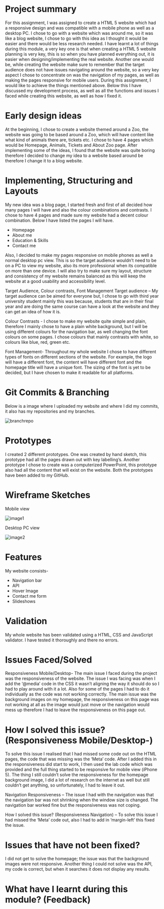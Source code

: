 # Project summary 
For this assignment, I was assigned to create a HTML 5 website which had a responsive design and was compatible with a mobile phone as well as a desktop PC. I chose to go with a website which was around me, so it was like a blog website, I chose to go with this idea as I thought it would be easier and there would be less research needed. I have learnt a lot of things during this module, a very key one is that when creating a HTML 5 website planning is very key, this is so when you have planned everything out, it is easier when designing/implementing the real website. Another one would be, while creating the website make sure to remember that the target audience does not have issues navigating around the website, so a very key aspect I chose to concentrate on was the navigation of my pages, as well as making the pages responsive for mobile users. During this assignment, I would like to achieve the things mentioned above. Below this I have discussed my development process, as well as all the functions and issues I faced while creating this website, as well as how I fixed it.

# Early design ideas
At the beginning, I chose to create a website themed around a Zoo, the website was going to be based around a Zoo, which will have content like what kind of animals there are, tickets etc. I chose to have 4 pages which would be Homepage, Animals, Tickets and About Zoo page. After implementing some of the ideas, I found that the website was quite boring therefore I decided to change my idea to a website based around be therefore I change it to a blog website.

# Implementing, Structuring and Layouts
My new idea was a blog page, I started fresh and first of all decided how many pages I will have and also the colour combinations and contrasts. I chose to have 4 pages and made sure my website had a decent colour combination. Below I have listed the pages I will have.

-	Homepage
-	About me
-	Education & Skills
-	Contact me

Also, I decided to make my pages responsive on mobile phones as well a normal desktop pc view. This is so the target audience wouldn’t need to be on a PC to view my website, also its more professional when its compatible on more than one device. I will also try to make sure my layout, structure and consistency of my website remains balanced as this will keep the website at a good usability and accessibility level.

Target Audience, Colour contrasts, Font Management
Target audience – My target audience can be aimed for everyone but, I chose to go with third year university student mainly this was because, students that are in their final year and are doing the same course can have a look at the website and they can get an idea of how it is.

Colour Contrasts -  I chose to make my website quite simple and plain, therefore I mainly chose to have a plain white background, but I will be using different colours for the navigation bar, as well changing the font colours on some pages. I chose colours that mainly contrasts with white, so colours like blue, red, green etc.

Font Management- Throughout my whole website I chose to have different types of fonts on different sections of the website. For example, the logo will have a different font, the content will have different font and the homepage title will have a unique font. The sizing of the font is yet to be decided, but I have chosen to make it readable for all platforms.

# Git Commits & Branching

Below is a image where I uploaded my website and where I did my commits, it also has my repositories and my branches.

![branchrepo](https://user-images.githubusercontent.com/25174121/33620422-b8de29f6-d9df-11e7-8f9d-6a10b790d79d.jpg)


# Prototypes
I created 2 different prototypes. One was created by hand sketch, this prototype had all the pages drawn out with key labelling’s. Another prototype I chose to create was a computerized PowerPoint, this prototype also had all the content that will exist on the website. Both the prototypes have been added to my GitHub.

# Wireframe Sketches

Mobile view 

![image1](https://user-images.githubusercontent.com/25174121/33619903-4b440664-d9de-11e7-8763-37377b096157.jpeg)

Desktop PC view

![image2](https://user-images.githubusercontent.com/25174121/33620006-8fcc42c4-d9de-11e7-8e6d-ce506c6fc957.jpeg)

# Features

My website consists- 

-	Navigation bar
-	API
-	Hover Image
-	Contact me form
-	Slideshows

# Validation

My whole website has been validated using a HTML, CSS and JavaScript validator. I have tested it thoroughly and there no errors.

# Issues Faced/Solved 
Responsiveness Mobile/Desktop- The main issue I faced during the project was the responsiveness of the website. The issue I was facing was when I add the ‘@media’ code in the CSS it wasn’t aligning the way it should do so I had to play around with it a lot. Also for some of the pages I had to do it individually as the code was not working correctly. The main issue was the background images on my homepage, the responsiveness on this page was not working at all as the image would just move or the navigation would mess up therefore I had to leave the responsiveness on this page out.

# How I solved this issue? (Responsiveness Mobile/Desktop-) 
To solve this issue I realised that I had missed some code out on the HTML pages, the code that was missing was the ‘Meta’ code. After I added this in the responsiveness did start to work, I then used the lab code which was provided and the full thing started to be responsive for mobile view (iPhone 5). The thing I still couldn’t solve the responsiveness for the homepage background image, I did a lot of research on the internet as well but still couldn’t get anything, so unfortunately, I had to leave it out.

Navigation Responsiveness – The issue I had with the navigation was that the navigation bar was not shrinking when the window size is changed. The navigation bar worked fine but the responsiveness was not coping. 

How I solved this issue? (Responsiveness Navigation) – To solve this issue I had missed the ‘Meta’ code out, also I had to add in ‘margin-left’ this fixed the issue.

# Issues that have not been fixed?
I did not get to solve the homepage; the issue was that the background images were not responsive. Another thing I could not solve was the API, my code is correct, but when it searches it does not display any results.

# What have I learnt during this module? (Feedback)
